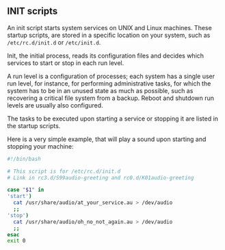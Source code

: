 ## INIT scripts

An init script starts system services on UNIX and Linux machines. 
These startup scripts, are stored in a specific
location on your system, such as `/etc/rc.d/init.d` or `/etc/init.d`. 

Init, the initial process, reads its configuration files and decides 
which services to start or stop in each run level. 

A run level is a configuration of processes; each system has a single 
user run level, for instance, for performing administrative tasks, 
for which the system has to be in an unused state as much as possible, 
such as recovering a critical file system from a backup. Reboot and 
shutdown run levels are usually also configured.

The tasks to be executed upon starting a service or stopping it are 
listed in the startup scripts. 

Here is a very simple example, that will play a sound upon starting 
and stopping your machine:

```sh
#!/bin/bash

# This script is for /etc/rc.d/init.d
# Link in rc3.d/S99audio-greeting and rc0.d/K01audio-greeting

case "$1" in
'start')
  cat /usr/share/audio/at_your_service.au > /dev/audio
  ;;
'stop')
  cat /usr/share/audio/oh_no_not_again.au > /dev/audio
  ;;
esac
exit 0
```
